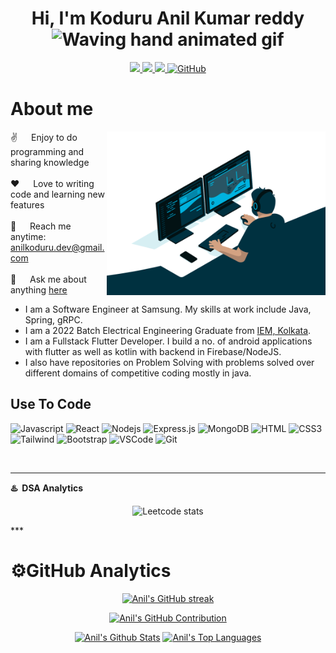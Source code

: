 <p align="center"> <h1 align="center"> Hi, I'm Koduru Anil Kumar reddy <img src="https://raw.githubusercontent.com/nixin72/nixin72/master/wave.gif" 
         alt="Waving hand animated gif"
         height="45"
         width="45" /></h1> </p>
<p align="center">
<a href="https://www.linkedin.com/in/anil-koduru-17aa13214/"><img src="https://img.shields.io/badge/LinkedIn-0077B5?style=for-the-badge&logo=linkedin&logoColor=white"/> </a>
<a href="https://leetcode.com/Anil127/"><img src="https://img.shields.io/badge/-LeetCode-FFA116?style=for-the-badge&logo=LeetCode&logoColor=black"/> </a>
<a href="mailto:anilkoduru27@gmail.com"><img src="https://img.shields.io/badge/Gmail-D14836?style=for-the-badge&logo=gmail&logoColor=white"/> </a>
<a href="https://drive.google.com/file/d/1pSEsqmre-5SbxXvsC7qT8g_1-3-Z-9os/view?usp=sharing"><img src="https://img.shields.io/badge/Resume-brightgreen?style=for-the-badge" alt="GitHub"> </a>
</p>

<!-- About Section -->
 # About me
<p>
 <img align="right" width="350" src="/assests/coding.gif" alt="Coding gif" />
  
 ✌️ &emsp; Enjoy to do programming and sharing knowledge <br/><br/>
 ❤️ &emsp; Love to writing code and learning new features<br/><br/>
 📧 &emsp; Reach me anytime: anilkoduru.dev@gmail.com<br/><br/>
 💬 &emsp; Ask me about anything [here](https://github.com/anilkoduru/anilkoduru/issues)

</p>

* I am a Software Engineer at Samsung. My skills at work include Java, Spring, gRPC.
* I am a 2022 Batch Electrical Engineering Graduate from [IEM, Kolkata](https://iem.edu.in/).
* I am a Fullstack Flutter Developer. I build a no. of android applications with flutter as well as kotlin with backend in Firebase/NodeJS.
* I also have repositories on Problem Solving with problems solved over different domains of competitive coding mostly in java.

## Use To Code

![Javascript](https://img.shields.io/badge/Javascript-F0DB4F?style=for-the-badge&labelColor=black&logo=javascript&logoColor=F0DB4F)
![React](https://img.shields.io/badge/-React-61DBFB?style=for-the-badge&labelColor=black&logo=react&logoColor=61DBFB)
![Nodejs](https://img.shields.io/badge/Nodejs-3C873A?style=for-the-badge&labelColor=black&logo=node.js&logoColor=3C873A)
![Express.js](https://img.shields.io/badge/Express.js-000000?style=for-the-badge&logo=express&logoColor=white)
![MongoDB](https://img.shields.io/badge/MongoDB-4EA94B?style=for-the-badge&logo=mongodb&logoColor=white)
![HTML](https://img.shields.io/badge/HTML5-E34F26?style=for-the-badge&logo=html5&logoColor=white)
![CSS3](https://img.shields.io/badge/CSS3-1572B6?style=for-the-badge&logo=css3&logoColor=white)
![Tailwind](https://img.shields.io/badge/Tailwind_CSS-092749?style=for-the-badge&logo=tailwindcss&logoColor=06B6D4&labelColor=000000)
![Bootstrap](https://img.shields.io/badge/Bootstrap-563D7C?style=for-the-badge&logo=bootstrap&logoColor=white)
![VSCode](https://img.shields.io/badge/Visual_Studio-0078d7?style=for-the-badge&logo=visual%20studio&logoColor=white)
![Git](https://img.shields.io/badge/Git-F05032?style=for-the-badge&logo=git&logoColor=white)

<br/>

***
**♨️ &nbsp;DSA Analytics**

<p align="center"> <img src="https://leetcard.jacoblin.cool/Anil127?site=us?theme=dark&font=Noto%20Sans&ext=contest" 
         alt="Leetcode stats" height="350"/></p>
***

 # ⚙️GitHub Analytics
 
<p align="center">
  <a href="https://github.com/anilkoduru">
    <img src="https://github-readme-streak-stats.herokuapp.com/?user=anilkoduru&theme=react&border=ffffff&background=0D1117" height="160px" alt="Anil's GitHub streak"/>
  </a>
</p>

<p align="center">
  <a href="https://github.com/anilkoduru">
    <img src="https://github-profile-summary-cards.vercel.app/api/cards/profile-details?username=anilkoduru&theme=react" height="160px" alt="Anil's GitHub Contribution"/>
  </a>
</p>

<p align="center">
<a> 
    <a href="https://github.com/anilkoduru"><img alt="Anil's Github Stats" src="https://denvercoder1-github-readme-stats.vercel.app/api?username=anilkoduru&show_icons=true&count_private=true&theme=react&border_color=ffffff&bg_color=0D1117" height="160px" width="49.5%"/></a>
  <a href="https://github.com/anilkoduru"><img alt="Anil's Top Languages" src="https://denvercoder1-github-readme-stats.vercel.app/api/top-langs/?username=anilkoduru&langs_count=8&layout=compact&theme=react&border_color=ffffff&bg_color=0D1117" height="160px" width="49.5%"/></a>
  <br/>
</a>
</p>

<!--
**anilkoduru/anilkoduru** is a ✨ _special_ ✨ repository because its `README.md` (this file) appears on your GitHub profile.

Here are some ideas to get you started:

- 🔭 I’m currently working on ...
- 🌱 I’m currently learning ...
- 👯 I’m looking to collaborate on ...
- 🤔 I’m looking for help with ...
- 💬 Ask me about ...
- 📫 How to reach me: ...
- 😄 Pronouns: ...
- ⚡ Fun fact: ...
-->
